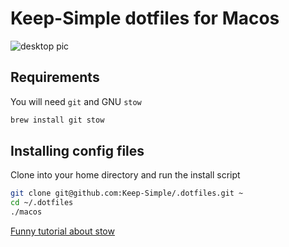 # Keep-Simple dotfiles for Macos

![desktop pic](https://i.imgur.com/lc1gM44.jpg)

## Requirements

You will need `git` and GNU `stow`

```bash
brew install git stow
```

## Installing config files

Clone into your home directory and run the install script

```bash
git clone git@github.com:Keep-Simple/.dotfiles.git ~
cd ~/.dotfiles
./macos
```

[Funny tutorial about stow](https://www.youtube.com/watch?v=tkUllCAGs3c)
